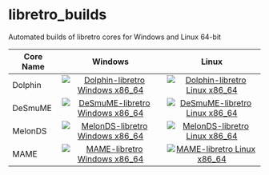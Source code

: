 # libretro_builds
Automated builds of libretro cores for Windows and Linux 64-bit

| Core Name | Windows | Linux |
| --------- |:-------:|:-----:|
| Dolphin   | [![Dolphin-libretro Windows x86_64](https://github.com/hunterk/libretro_builds/workflows/Dolphin-libretro%20Windows%20x86_64/badge.svg)](https://github.com/hunterk/libretro_builds/releases/download/Windows_64-bit/dolphin_libretro.dll.zip) | [![Dolphin-libretro Linux x86_64](https://github.com/hunterk/libretro_builds/workflows/Dolphin-libretro%20Linux%20x86_64/badge.svg)](https://github.com/hunterk/libretro_builds/releases/download/Linux_64-bit/dolphin_libretro.so.zip) |
| DeSmuME   | [![DeSmuME-libretro Windows x86_64](https://github.com/hunterk/libretro_builds/workflows/DeSmuME-libretro%20Windows%20x86_64/badge.svg)](https://github.com/hunterk/libretro_builds/releases/download/Windows_64-bit/desmume_libretro.dll.zip) | [![DeSmuME-libretro Linux x86_64](https://github.com/hunterk/libretro_builds/workflows/DeSmuME-libretro%20Linux%20x86_64/badge.svg)](https://github.com/hunterk/libretro_builds/releases/download/Linux_64-bit/desmume_libretro.so.zip) |
| MelonDS   | [![MelonDS-libretro Windows x86_64](https://github.com/hunterk/libretro_builds/workflows/MelonDS-libretro%20Windows%20x86_64/badge.svg)](https://github.com/hunterk/libretro_builds/releases/download/Windows_64-bit/melonds_libretro.dll.zip) | [![MelonDS-libretro Linux x86_64](https://github.com/hunterk/libretro_builds/workflows/MelonDS-libretro%20Linux%20x86_64/badge.svg)](https://github.com/hunterk/libretro_builds/releases/download/Linux_64-bit/melonds_libretro.so.zip) |
| MAME      | [![MAME-libretro Windows x86_64](https://github.com/libretro/mame/workflows/MAME-libretro%20Windows%20x86_64/badge.svg)](https://github.com/libretro/mame/releases/download/Windows_64-bit/mame_libretro.dll.zip) | [![MAME-libretro Linux x86_64](https://github.com/libretro/mame/workflows/MAME-libretro%20Linux%20x86_64/badge.svg)](https://github.com/libretro/mame/releases/download/Linux_64-bit/mame_libretro.so.zip) |
